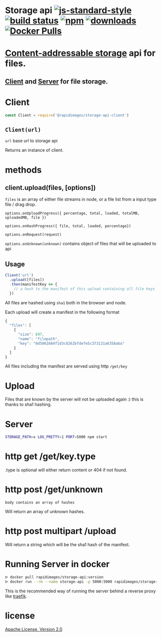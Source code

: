 # Storage api [![js-standard-style](https://img.shields.io/badge/code_style-standard-brightgreen.svg)](https://github.com/feross/standard) [![build status](https://api.travis-ci.org/rapidimages/storage-api.svg)](https://travis-ci.org/rapidimages/storage-api) [![npm](https://img.shields.io/npm/v/@rapidimages/storage-api-server.svg)](https://npmjs.org/package/@rapidimages/storage-api-server) [![downloads](https://img.shields.io/npm/dm/@rapidimages/storage-api-server.svg)](https://npmjs.org/package/@rapidimages/storage-api-server) [![Docker Pulls](https://img.shields.io/docker/pulls/rapidimages/storage-api.svg)]()

# [Content-addressable storage](https://en.wikipedia.org/wiki/Content-addressable_storage) api for files.

## [Client](packages/storage-api-client) and [Server](packages/storage-api-server) for file storage.

# Client

```js
const Client = require('@rapidimages/storage-api-client')
```

## `Client(url)`

`url` base url to storage api

Returns an instance of client.

# methods

## client.upload(files, [options])

`files` is an array of either file streams in node, or a file list from a input type file / drag drop.

`options.onUploadProgress({ percentage, total, loaded, totalMB, uploadedMB, file })`

`options.onHashProgress({ file, total, loaded, percentage})`

`options.onRequest(request)`

`options.onUnknown(unknown)` contains object of files that will be uploaded to api

## Usage

```js
Client('url')
  .upload([files])
  .then(manifestKey => {
    // a hash to the manifest of this upload containing all file keys
  })
```

All files are hashed using `sha1` both in the browser and node.

Each upload will create a manifest in the following format

```js
{
  "files": [
    {
      "size": 697,
      "name": "filepath",
      "key": "0d5061684f1d3c8262bfdefe5c373131a6358aba"
    }
  ]
}
```

All files including the manifest are served using http `/get/key`

# Upload

Files that are known by the server will not be uploaded again :) this is thanks to sha1 hashing.

# Server

```sh
STORAGE_PATH=x LOG_PRETTY=1 PORT=5000 npm start
```

# http get /get/key.type

.type is optional will either return content or 404 if not found.

# http post /get/unknown

`body contains an array of hashes`

Will return an array of unknown hashes.

# http post multipart /upload

Will return a string which will be the sha1 hash of the manifest.

# Running Server in docker

```sh
ᐅ docker pull rapidimages/storage-api:version
ᐅ docker run --rm --name storage-api -p 5000:5000 rapidimages/storage-api:version
```

This is the recommended way of running the server behind a reverse proxy like [traefik](https://traefik.io/).

# license

[Apache License, Version 2.0](LICENSE)
